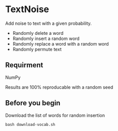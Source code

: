# TextNoise
Add noise to text with a given probability.
* Randomly delete a word
* Randomly insert a random word
* Randomly replace a word with a random word
* Randomly permute text

## Requirment
NumPy

Results are 100% reproducable with a random seed

## Before you begin
Download the list of words for random insertion
```
bash download-vocab.sh
```
